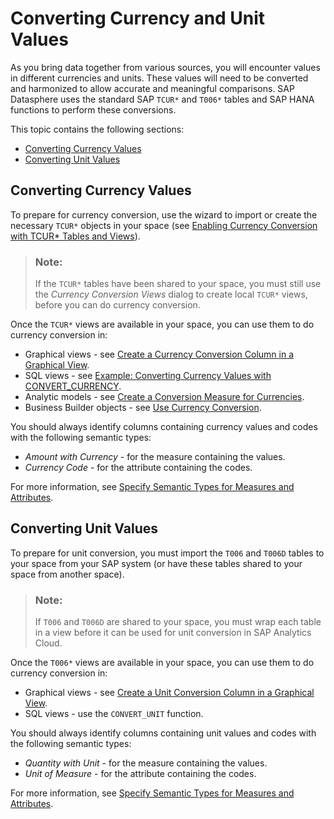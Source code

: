 <!-- loio1aff2ba3ef3d423b89ed378fe72ec1b7 -->

# Converting Currency and Unit Values

As you bring data together from various sources, you will encounter values in different currencies and units. These values will need to be converted and harmonized to allow accurate and meaningful comparisons. SAP Datasphere uses the standard SAP `TCUR*` and `T006*` tables and SAP HANA functions to perform these conversions.

This topic contains the following sections:

-   [Converting Currency Values](converting-currency-and-unit-values-1aff2ba.md#loio1aff2ba3ef3d423b89ed378fe72ec1b7__section_currency)
-   [Converting Unit Values](converting-currency-and-unit-values-1aff2ba.md#loio1aff2ba3ef3d423b89ed378fe72ec1b7__section_unit)



<a name="loio1aff2ba3ef3d423b89ed378fe72ec1b7__section_currency"/>

## Converting Currency Values

To prepare for currency conversion, use the wizard to import or create the necessary `TCUR*` objects in your space \(see [Enabling Currency Conversion with TCUR\* Tables and Views](enabling-currency-conversion-with-tcur-tables-and-views-b462239.md)\).

> ### Note:  
> If the `TCUR*` tables have been shared to your space, you must still use the *Currency Conversion Views* dialog to create local `TCUR*` views, before you can do currency conversion.

Once the `TCUR*` views are available in your space, you can use them to do currency conversion in:

-   Graphical views - see [Create a Currency Conversion Column in a Graphical View](../create-a-currency-conversion-column-in-a-graphical-view-6e3d8be.md).
-   SQL views - see [Example: Converting Currency Values with CONVERT\_CURRENCY](../sql-functions-reference-6d624a1.md#loio6d624a1956234d818d0bfdc77cbd0e09__section_example_currency).
-   Analytic models - see [Create a Conversion Measure for Currencies](create-a-conversion-measure-for-currencies-ec00efb.md).
-   Business Builder objects - see [Use Currency Conversion](../Buisiness-Builder/use-currency-conversion-1ba4554.md).

You should always identify columns containing currency values and codes with the following semantic types:

-   *Amount with Currency* - for the measure containing the values.
-   *Currency Code* - for the attribute containing the codes.

For more information, see [Specify Semantic Types for Measures and Attributes](specify-semantic-types-for-measures-and-attributes-f7272c0.md).



<a name="loio1aff2ba3ef3d423b89ed378fe72ec1b7__section_unit"/>

## Converting Unit Values

To prepare for unit conversion, you must import the `T006` and `T006D` tables to your space from your SAP system \(or have these tables shared to your space from another space\).

> ### Note:  
> If `T006` and `T006D` are shared to your space, you must wrap each table in a view before it can be used for unit conversion in SAP Analytics Cloud.

Once the `T006*` views are available in your space, you can use them to do currency conversion in:

-   Graphical views - see [Create a Unit Conversion Column in a Graphical View](../create-a-unit-conversion-column-in-a-graphical-view-23bc94f.md).
-   SQL views - use the `CONVERT_UNIT` function.

You should always identify columns containing unit values and codes with the following semantic types:

-   *Quantity with Unit* - for the measure containing the values.
-   *Unit of Measure* - for the attribute containing the codes.

For more information, see [Specify Semantic Types for Measures and Attributes](specify-semantic-types-for-measures-and-attributes-f7272c0.md).

